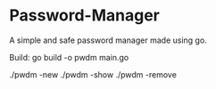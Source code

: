 # Password-Manager
A simple and safe password manager made using go.

Build:
  go build -o pwdm main.go

./pwdm -new <website> <password>
./pwdm -show <password>
./pwdm -remove <password-id>
